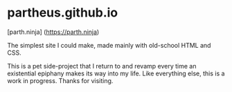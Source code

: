# partheus.github.io


[parth.ninja] (https://parth.ninja)

The simplest site I could make, made mainly with old-school HTML and CSS.

This is a pet side-project that I return to and revamp every time an existential epiphany makes its way into my life.
Like everything else, this is a work in progress. Thanks for visiting.
